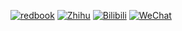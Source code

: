 [![redbook](https://img.shields.io/badge/Redbook-red?style=flat&logo=xiaohongshu&logoColor=red
)](https://www.xiaohongshu.com/user/profile/67875ac7000000000403c619)
[![Zhihu](https://img.shields.io/badge/Zhihu-lightblue?style=flat&logo=zhihu&logoColor=blue
)](https://www.zhihu.com/people/openrobotlab)
[![Bilibili](https://img.shields.io/badge/-bilibili-ff69b4?style=flat&labelColor=ff69b4&logo=bilibili&logoColor=white)](https://space.bilibili.com/3546722198358311)
 [![WeChat](https://img.shields.io/badge/WeChat-brightgreen?style=flat&logo=WeChat&logoColor=green
)](https://cdn.vansin.top/OpenRobotLab.jpg)
